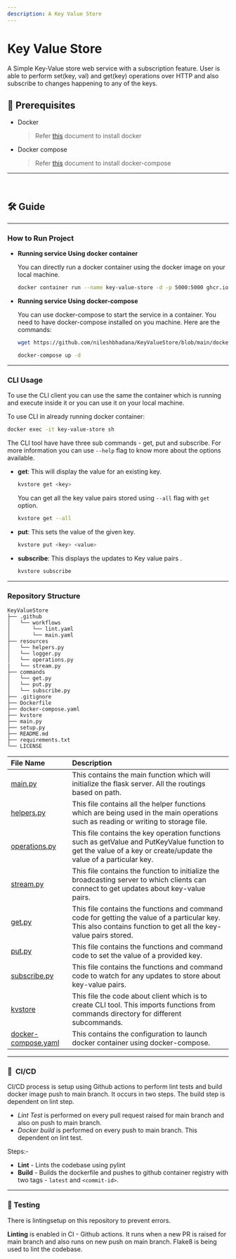 ```yaml
---
description: A Key Value Store
---
```


# Key Value Store
A Simple Key-Value store web service with a subscription feature. User is able to perform set(key, val) and get(key) operations over HTTP and also subscribe to changes happening to any of the keys.

## 📜 Prerequisites

* Docker
    > Refer [this](https://docs.docker.com/get-docker/) document to install docker
* Docker compose 
    > Refer [this](https://docs.docker.com/compose/install/) document to install docker-compose
---
<br>

## 🛠️  Guide

---
### How to Run Project

* **Running service Using docker container**

    You can directly run a docker container using the docker image on your local machine. 

    ```bash
    docker container run --name key-value-store -d -p 5000:5000 ghcr.io/nileshbhadana/keyvaluestore-main:latest 
    ```

* **Running service Using docker-compose**

    You can use docker-compose to start the service in a container. You need to have docker-compose installed on you machine. Here are the commands:

    ```bash
    wget https://github.com/nileshbhadana/KeyValueStore/blob/main/docker-compose.yaml
    ``` 
    ```bash
    docker-compose up -d
    ```
---
### CLI Usage

To use the CLI client you can use the same the container which is running and execute inside it or you can use it on your local machine.

To use CLI in already running docker container:

```bash
docker exec -it key-value-store sh
```

The CLI tool have have three sub commands - get, put and subscribe.
For more information you can use `--help` flag to know more about the options available.

- **get**:  This will display the value for an existing key.
    ```bash
    kvstore get <key>
    ```

    You can get all the key value pairs stored using `--all` flag with `get` option.
    ```bash
    kvstore get --all
    ```
    
- **put**: This sets the value of the given key.
    ```bash
    kvstore put <key> <value>
    ```

- **subscribe**: This displays the updates to Key value pairs .
    ```bash
    kvstore subscribe
    ```

---
### Repository Structure

```
KeyValueStore
├── .github
│   └── workflows
│       └── lint.yaml
│       └── main.yaml
├── resources
│   └── helpers.py
│   └── logger.py
│   └── operations.py
|   └── stream.py
├── commands
│   └── get.py
│   └── put.py
│   └── subscribe.py
├── .gitignore
├── Dockerfile
├── docker-compose.yaml
├── kvstore
├── main.py
├── setup.py
├── README.md
├── requirements.txt
└── LICENSE
```

| File Name | Description |
| :--- | :--- |
| [main.py](https://github.com/nileshbhadana/KeyValueStore/blob/main/main.py) | This contains the main function which will initialize the flask server. All the routings based on path. |
| [helpers.py](https://github.com/nileshbhadana/KeyValueStore/blob/main/resources/helpers.py) | This file contains all the helper functions which are being used in the main operations such as reading or writing to storage file.  |
| [operations.py](https://github.com/nileshbhadana/KeyValueStore/blob/main/resources/operations.py) | This file contains the key operation functions such as getValue and PutKeyValue function to get the value of a key or create/update the value of a particular key. |
| [stream.py](https://github.com/nileshbhadana/KeyValueStore/blob/main/resources/stream.py) | This file contains the function to initialize the broadcasting server to which clients can connect to get updates about key-value pairs.  |
| [get.py](https://github.com/nileshbhadana/KeyValueStore/blob/main/commands/get.py) | This file contains the functions and command code for getting the value of a particular key. This also contains function to get all the key-value pairs stored. |
| [put.py](https://github.com/nileshbhadana/KeyValueStore/blob/main/commands/put.py) | This file contains the functions and command code to set the value of a provided key. |
| [subscribe.py](https://github.com/nileshbhadana/KeyValueStore/blob/main/commands/subscribe.py) | This file contains the functions and command code to watch for any updates to store about key-value pairs. |
| [kvstore](https://github.com/nileshbhadana/KeyValueStore/blob/main/kvstore) | This file the code about client which is to create CLI tool. This imports functions from commands directory for different subcommands. |
| [docker-compose.yaml](https://github.com/nileshbhadana/KeyValueStore/blob/main/docker-compose.yaml) | This contains the configuration to launch docker container using docker-compose. |

---
### 🔁 &nbsp;CI/CD

CI/CD process is setup using Github actions to perform lint tests and build docker image push to main branch. It occurs in two steps. The build step is dependent on lint step. 

- *Lint Test* is performed on every pull request raised for main branch and also on push to main branch.
- *Docker build* is performed on every push to main branch. This dependent on lint test.

Steps:-

* **Lint** - Lints the codebase using pylint
* **Build** - Builds the dockerfile and pushes to github container registry with two tags - `latest` and `<commit-id>`.

---

### 🔧 Testing
There is lintingsetup on this repository to prevent errors.

**Linting** is enabled in CI - Github actions. It runs when a new PR is raised for main branch and also runs on new push on main branch. Flake8 is being used to lint the codebase.


